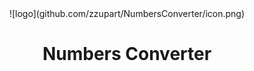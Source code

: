 <div align='center'>
![logo](github.com/zzupart/NumbersConverter/icon.png)

# Numbers Converter #
</div>
